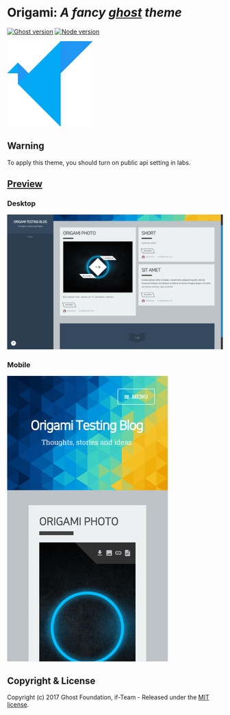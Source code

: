# Origami: _A fancy [ghost](https://ghost.org) theme_

[![Ghost version](https://img.shields.io/badge/Ghost-0.11.x-brightgreen.svg?style=flat-square)](https://ghost.org/)
[![Node version](https://img.shields.io/node/v/uno-zen.svg?style=flat-square)](https://nodejs.org/en/)

<img src="/resources/origami-logo.png" width="200rem">

## Warning
To apply this theme, you should turn on public api setting in labs.

## [Preview](https://blog.khinenw.tk)
### Desktop
![](/resources/origami-screenshot.png)
### Mobile  
![Mobile Preview](/resources/origami-screenshot-mobile.png)

## Copyright & License

Copyright (c) 2017 Ghost Foundation, if-Team - Released under the [MIT license](LICENSE).
